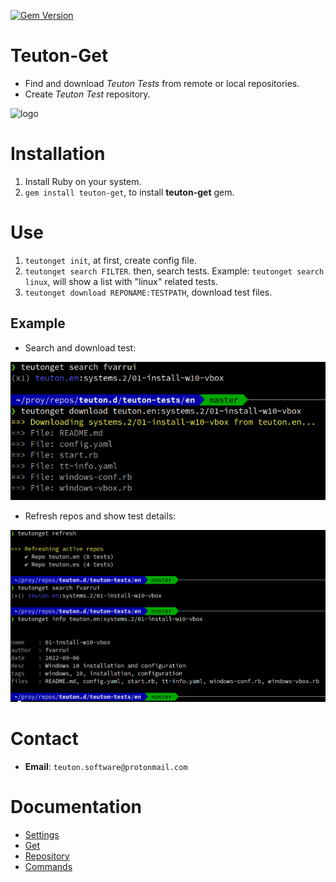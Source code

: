 [![Gem Version](https://badge.fury.io/rb/teuton-get.svg)](https://badge.fury.io/rb/teuton-get)

# Teuton-Get

* Find and download _Teuton Tests_ from remote or local repositories.
* Create _Teuton Test_ repository.

![logo](./docs/images/logo.png)

# Installation

1. Install Ruby on your system.
1. `gem install teuton-get`, to install **teuton-get** gem.

# Use

1. `teutonget init`, at first, create config file.
1. `teutonget search FILTER`. then, search tests. Example: `teutonget search linux`, will show a list with "linux" related tests.
1. `teutonget download REPONAME:TESTPATH`, download test files.

## Example

* Search and download test:

![](docs/images/teutonget-download.png)

* Refresh repos and show test details:

![](docs/images/teutonget-info.png)

# Contact

* **Email**: `teuton.software@protonmail.com`

# Documentation

* [Settings](docs/settings.md)
* [Get](docs/get.md)
* [Repository](docs/repo.md)
* [Commands](docs/commands.md)
